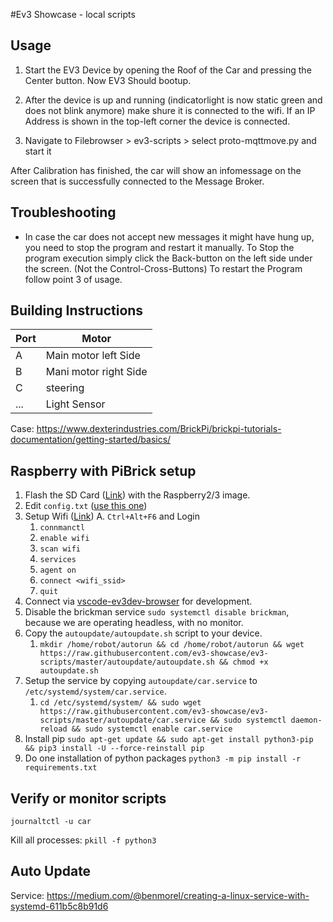 #Ev3 Showcase - local scripts

## Usage

1. Start the EV3 Device by opening the Roof of the Car and pressing the Center button. 
Now EV3 Should bootup.

2. After the device is up and running (indicatorlight is now static green and does not blink anymore) make shure it is connected to the wifi. If an IP Address is shown in the top-left corner the device is connected.

3. Navigate to Filebrowser > ev3-scripts > select proto-mqttmove.py and start it

After Calibration has finished, the car will show an infomessage on the screen that is successfully connected to the Message Broker.

## Troubleshooting
- In case the car does not accept new messages it might have hung up, you need to stop the program and restart it manually. To Stop the program execution simply click the Back-button on the left side under the screen.  (Not the Control-Cross-Buttons) To restart the Program follow point 3 of usage.


## Building Instructions

| Port | Motor                 |
| ---- | --------------------- |
| A    | Main motor left Side  |
| B    | Mani motor right Side |
| C    | steering              |
| ...  | Light Sensor          |

Case: https://www.dexterindustries.com/BrickPi/brickpi-tutorials-documentation/getting-started/basics/

## Raspberry with PiBrick setup 

1. Flash the SD Card ([Link](https://www.ev3dev.org/docs/getting-started/)) with the Raspberry2/3 image. 
2. Edit `config.txt` ([use this one](/config.txt))
1. Setup Wifi ([Link](https://www.ev3dev.org/docs/tutorials/setting-up-wifi-using-the-command-line/))
   A. `Ctrl+Alt+F6` and Login
   1. `connmanctl`
   2. `enable wifi`
   3. `scan wifi`
   4. `services`
   5. `agent on`
   6. `connect <wifi_ssid>`
   7. `quit`
2. Connect via [vscode-ev3dev-browser](https://github.com/ev3dev/vscode-ev3dev-browser) for development.
3. Disable the brickman service `sudo systemctl disable brickman`, because we are operating headless, with no monitor. 
4. Copy the `autoupdate/autoupdate.sh` script to your device. 
   1. `mkdir /home/robot/autorun && cd /home/robot/autorun && wget https://raw.githubusercontent.com/ev3-showcase/ev3-scripts/master/autoupdate/autoupdate.sh && chmod +x autoupdate.sh`
6. Setup the service by copying `autoupdate/car.service` to `/etc/systemd/system/car.service`. 
   1. `cd /etc/systemd/system/ && sudo wget https://raw.githubusercontent.com/ev3-showcase/ev3-scripts/master/autoupdate/car.service && sudo systemctl daemon-reload && sudo systemctl enable car.service`
7. Install pip `sudo apt-get update && sudo apt-get install python3-pip && pip3 install -U --force-reinstall pip`
8. Do one installation of python packages `python3 -m pip install -r requirements.txt`

## Verify or monitor scripts

`journaltctl -u car`

Kill all processes: 
`pkill -f python3`

## Auto Update

Service: https://medium.com/@benmorel/creating-a-linux-service-with-systemd-611b5c8b91d6
